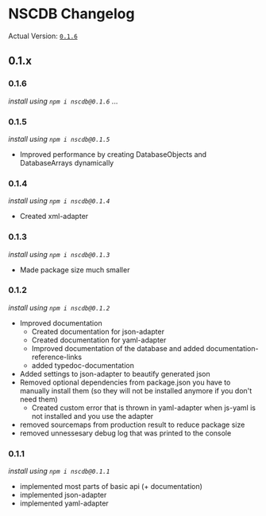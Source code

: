 # NSCDB Changelog

Actual Version: [`0.1.6`](#0.1.6)

## 0.1.x

### 0.1.6

_install using `npm i nscdb@0.1.6`_
...

### 0.1.5

_install using `npm i nscdb@0.1.5`_
* Improved performance by creating DatabaseObjects and DatabaseArrays dynamically

### 0.1.4

_install using `npm i nscdb@0.1.4`_
* Created xml-adapter


### 0.1.3

_install using `npm i nscdb@0.1.3`_
* Made package size much smaller

### 0.1.2
_install using `npm i nscdb@0.1.2`_

* Improved documentation
  * Created documentation for json-adapter
  * Created documentation for yaml-adapter
  * Improved documentation of the database and added documentation-reference-links
  * added typedoc-documentation
* Added settings to json-adapter to beautify generated json
* Removed optional dependencies from package.json you have to manually install them 
  (so they will not be installed anymore if you don't need them)
  * Created custom error that is thrown in yaml-adapter when js-yaml is not 
    installed and you use the adapter
* removed sourcemaps from production result to reduce package size
* removed unnessesary debug log that was printed to the console


### 0.1.1
_install using `npm i nscdb@0.1.1`_

* implemented most parts of basic api (+ documentation)
* implemented json-adapter
* implemented yaml-adapter
